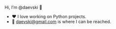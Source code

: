 Hi, I’m @daevski :wave: 
- :heart: I love working on Python projects.
- :email: daevski@gmail.com is where I can be reached.

<!---
daevski/daevski is a ✨ special ✨ repository because its `README.md` (this file) appears on your GitHub profile.
You can click the Preview link to take a look at your changes.
--->
